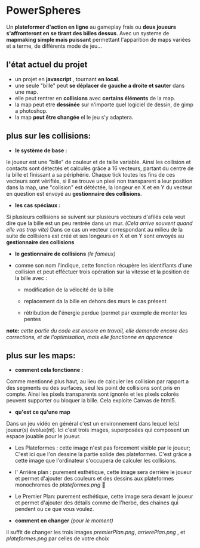 # PowerSpheres
Un __plateformer d'action en ligne__ au gameplay frais ou __deux joueurs s'affronteront en se tirant des billes dessus__.
Avec un systeme de __mapmaking simple mais puissant__ permettant l'apparition de maps variées et a terme, de différents mode de jeu…

## l'état actuel du projet
+ un projet en __javascript__ , tournant __en local__.
+ une seule "bille" peut __se déplacer de gauche a droite et sauter__ dans une map.
+ elle peut rentrer en __collisions__ avec __certains éléments__ de la map.
+ la map peut etre __dessinée__ sur n'importe quel logiciel de dessin, de gimp a photoshop.
+ la map __peut être changée__ el le jeu s'y adaptera.

## plus sur les collisions:
+ __le système de base :__

le joueur est une "bille" de couleur et de taille variable.  Ainsi les collision et contacts sont détectés et calculés grâce a 16 vecteurs, partant du centre de la bille et finissant a sa périphérie. Chaque tick toutes les fins de ces vecteurs sont vérifiés, si il se trouve un pixel non transparent a leur position dans la map, une "colision" est détéctée, la longeur en X et en Y du vecteur en question est envoyé au __gestionnaire des collisions__.

+ __les cas spéciaux :__

Si plusieurs collisions se suivent sur plusieurs vecteurs d'afilés cela veut dire que la bille est un peu rentrée dans un mur. _(Cela arrive souvent quand elle vas trop vite)_ Dans ce cas un vecteur correspondant au milieu de la suite de collisions est créé et ses  longeurs en X et en Y sont envoyés au __gestionnaire des collisions__


+ __le gestionnaire de collisions__ _(le fameux)_

+ comme son nom l'indique, cette fonction récupère les identifiants d'une collision et peut efféctuer trois opération sur la vitesse et la position de la bille avec :

	+  modification de la vélocité de la bille

	+ replacement da la bille en dehors des murs le cas présent

	+ rétribution de l'énergie perdue (permet par exemple de monter les pentes


__note:__ _cette partie du code est encore en travail, elle demande encore des corrections, et de l'optimisation, mais elle fonctionne en apparence_
## plus sur les maps:

+ __comment cela fonctionne :__

Comme mentionné plus haut, au lieu de calculer les collision par rapport a des segments ou des surfaces, seul les point de collisions sont pris en compte. Ainsi les pixels transparents sont ignorés et les pixels colorés peuvent supporter ou bloquer la bille. Cela exploite Canvas de html5.

+ __qu'est ce qu'une map__

Dans un jeu vidéo en général c'est un environnement dans lequel le(s) joueur(s) évolue(nt). Ici c'est trois images, superposées qui composent un espace jouable pour le joueur. 

+ Les Plateformes : cette image n'est pas forcement visible par le joueur; C'est ici que l'on dessine la partie solide des plateformes. C'est  grâce a cette image que l'ordinateur s'occupera de calculer les collisions. 

+ l' Arrière plan : purement esthétique, cette image sera derrière le joueur et permet d'ajouter des couleurs et des dessins aux plateformes monochromes de _plateformes.png_ 
+ Le Premier Plan: purement esthétique, cette image sera devant le joueur et permet d'ajouter des détails comme de l'herbe, des chaines qui pendent ou ce que vous voulez.


+ __comment en changer__ _(pour le moment)_

il suffit de changer les trois images _premierPlan.png_, _arrierePlan.png_ , et _plateformes.png_ par celles de votre choix




